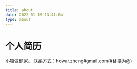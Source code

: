 ```yaml
---
title: about
date: 2022-01-19 13:41:04
type: about
---
```

# 个人简历
小镇做题家。
联系方式：howar.zheng#gmail.com(#替换为@)